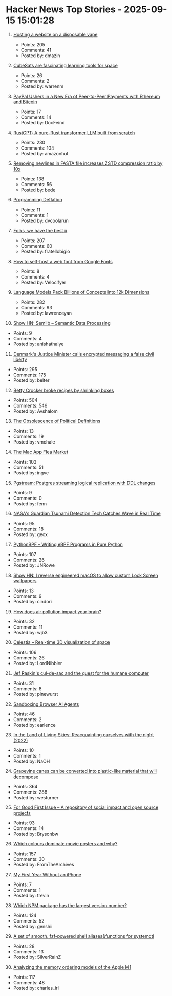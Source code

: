 # Hacker News Top Stories - 2025-09-15 15:01:28

1. [Hosting a website on a disposable vape](https://bogdanthegeek.github.io/blog/projects/vapeserver/)
   - Points: 205
   - Comments: 41
   - Posted by: dmazin

2. [CubeSats are fascinating learning tools for space](https://www.jeffgeerling.com/blog/2025/cubesats-are-fascinating-learning-tools-space)
   - Points: 26
   - Comments: 2
   - Posted by: warrenm

3. [PayPal Ushers in a New Era of Peer-to-Peer Payments with Ethereum and Bitcoin](https://newsroom.paypal-corp.com/2025-09-15-PayPal-Ushers-in-a-New-Era-of-Peer-to-Peer-Payments,-Reimagining-How-Money-Moves-to-Anyone,-Anywhere)
   - Points: 17
   - Comments: 14
   - Posted by: DocFeind

4. [RustGPT: A pure-Rust transformer LLM built from scratch](https://github.com/tekaratzas/RustGPT)
   - Points: 230
   - Comments: 104
   - Posted by: amazonhut

5. [Removing newlines in FASTA file increases ZSTD compression ratio by 10x](https://log.bede.im/2025/09/12/zstandard-long-range-genomes.html)
   - Points: 138
   - Comments: 56
   - Posted by: bede

6. [Programming Deflation](https://tidyfirst.substack.com/p/programming-deflation)
   - Points: 11
   - Comments: 1
   - Posted by: dvcoolarun

7. [Folks, we have the best π](https://lcamtuf.substack.com/p/folks-we-have-the-best)
   - Points: 207
   - Comments: 60
   - Posted by: fratellobigio

8. [How to self-host a web font from Google Fonts](https://blog.velocifyer.com/Posts/3,0,0,2025-8-13,+how+to+self+host+a+font+from+google+fonts.html)
   - Points: 8
   - Comments: 4
   - Posted by: Velocifyer

9. [Language Models Pack Billions of Concepts into 12k Dimensions](https://nickyoder.com/johnson-lindenstrauss/)
   - Points: 282
   - Comments: 93
   - Posted by: lawrenceyan

10. [Show HN: Semlib – Semantic Data Processing](https://github.com/anishathalye/semlib)
   - Points: 9
   - Comments: 4
   - Posted by: anishathalye

11. [Denmark's Justice Minister calls encrypted messaging a false civil liberty](https://mastodon.social/@chatcontrol/115204439983078498)
   - Points: 295
   - Comments: 175
   - Posted by: belter

12. [Betty Crocker broke recipes by shrinking boxes](https://www.cubbyathome.com/boxed-cake-mix-sizes-have-shrunk-80045058)
   - Points: 504
   - Comments: 546
   - Posted by: Avshalom

13. [The Obsolescence of Political Definitions](http://vmchale.com/static/serve/taxonomy.html)
   - Points: 13
   - Comments: 19
   - Posted by: vmchale

14. [The Mac App Flea Market](https://blog.jim-nielsen.com/2025/mac-app-flea-market/)
   - Points: 103
   - Comments: 51
   - Posted by: ingve

15. [Pgstream: Postgres streaming logical replication with DDL changes](https://github.com/xataio/pgstream)
   - Points: 9
   - Comments: 0
   - Posted by: fenn

16. [NASA's Guardian Tsunami Detection Tech Catches Wave in Real Time](https://www.jpl.nasa.gov/news/nasas-guardian-tsunami-detection-tech-catches-wave-in-real-time/)
   - Points: 95
   - Comments: 18
   - Posted by: geox

17. [PythonBPF – Writing eBPF Programs in Pure Python](https://xeon.me/gnome/pythonbpf/)
   - Points: 107
   - Comments: 26
   - Posted by: JNRowe

18. [Show HN: I reverse engineered macOS to allow custom Lock Screen wallpapers](https://cindori.com/backdrop)
   - Points: 13
   - Comments: 9
   - Posted by: cindori

19. [How does air pollution impact your brain?](https://neurofrontiers.blog/how-does-air-pollution-impact-your-brain/)
   - Points: 32
   - Comments: 11
   - Posted by: wjb3

20. [Celestia – Real-time 3D visualization of space](https://celestiaproject.space/)
   - Points: 106
   - Comments: 26
   - Posted by: LordNibbler

21. [Jef Raskin's cul-de-sac and the quest for the humane computer](https://arstechnica.com/gadgets/2025/09/jef-raskins-cul-de-sac-and-the-quest-for-the-humane-computer/)
   - Points: 31
   - Comments: 8
   - Posted by: pinewurst

22. [Sandboxing Browser AI Agents](https://www.earlence.com/blog.html#/post/cellmate)
   - Points: 46
   - Comments: 2
   - Posted by: earlence

23. [In the Land of Living Skies: Reacquainting ourselves with the night (2022)](https://harpers.org/archive/2022/05/in-the-land-of-living-skies-reacquainting-ourselves-with-the-night/)
   - Points: 10
   - Comments: 1
   - Posted by: NaOH

24. [Grapevine canes can be converted into plastic-like material that will decompose](https://www.sdstate.edu/news/2025/08/can-grapevines-help-slow-plastic-waste-problem)
   - Points: 364
   - Comments: 288
   - Posted by: westurner

25. [For Good First Issue – A repository of social impact and open source projects](https://forgoodfirstissue.github.com/)
   - Points: 93
   - Comments: 14
   - Posted by: Brysonbw

26. [Which colours dominate movie posters and why?](https://stephenfollows.com/p/which-colours-dominate-movie-posters-and-why)
   - Points: 157
   - Comments: 30
   - Posted by: FromTheArchives

27. [My First Year Without an iPhone](https://ktklp.substack.com/p/my-first-year-without-an-iphone)
   - Points: 7
   - Comments: 1
   - Posted by: trevin

28. [Which NPM package has the largest version number?](https://adamhl.dev/blog/largest-number-in-npm-package/)
   - Points: 124
   - Comments: 52
   - Posted by: genshii

29. [A set of smooth, fzf-powered shell aliases&functions for systemctl](https://silverrainz.me/blog/2025-09-systemd-fzf-aliases.html)
   - Points: 28
   - Comments: 13
   - Posted by: SilverRainZ

30. [Analyzing the memory ordering models of the Apple M1](https://www.sciencedirect.com/science/article/pii/S1383762124000390)
   - Points: 117
   - Comments: 48
   - Posted by: charles_irl

